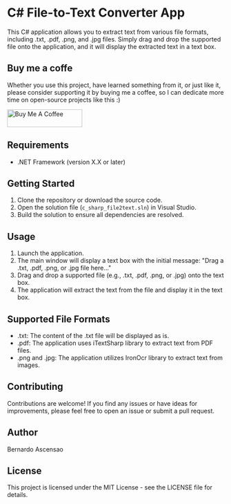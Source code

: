 # C# File-to-Text Converter App

This C# application allows you to extract text from various file formats, including .txt, .pdf, .png, and .jpg files. Simply drag and drop the supported file onto the application, and it will display the extracted text in a text box.

## Buy me a coffe
Whether you use this project, have learned something from it, or just like it, please consider supporting it by buying me a coffee, so I can dedicate more time on open-source projects like this :)

<a href="https://www.buymeacoffee.com/ascensao1" target="_blank"><img src="https://cdn.buymeacoffee.com/buttons/default-yellow.png" alt="Buy Me A Coffee" height="41" width="174"></a>

## Requirements

- .NET Framework (version X.X or later)

## Getting Started

1. Clone the repository or download the source code.
2. Open the solution file (`c_sharp_file2text.sln`) in Visual Studio.
3. Build the solution to ensure all dependencies are resolved.

## Usage

1. Launch the application.
2. The main window will display a text box with the initial message: "Drag a .txt, .pdf, .png, or .jpg file here..."
3. Drag and drop a supported file (e.g., .txt, .pdf, .png, or .jpg) onto the text box.
4. The application will extract the text from the file and display it in the text box.

## Supported File Formats

- .txt: The content of the .txt file will be displayed as is.
- .pdf: The application uses iTextSharp library to extract text from PDF files.
- .png and .jpg: The application utilizes IronOcr library to extract text from images.

## Contributing

Contributions are welcome! If you find any issues or have ideas for improvements, please feel free to open an issue or submit a pull request.
  
## Author

Bernardo Ascensao

## License

This project is licensed under the MIT License - see the LICENSE file for details.
